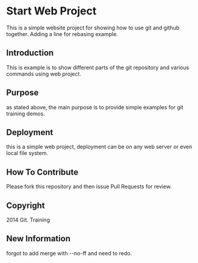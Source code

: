 # Start Web Project

This is a simple website project for showing how to use git and github together. Adding a line for rebasing example.

## Introduction

This is example is to show different parts of the git repository and various commands using web project.

## Purpose

as stated above, the main purpose is to provide simple examples for git training demos.

## Deployment

this is a simple web project, deployment can be on any web server or even local file system.

## How To Contribute

Please fork this repository and then issue Pull Requests for review.

## Copyright

2014 Git. Training

## New Information
forgot to add merge with --no-ff and need to redo.